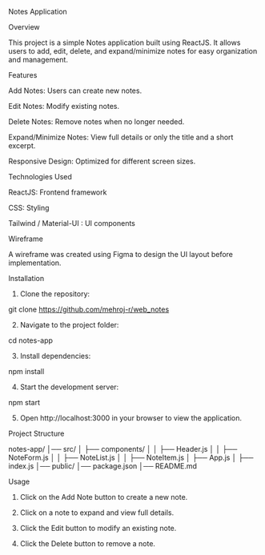 Notes Application

Overview

This project is a simple Notes application built using ReactJS. It allows users to add, edit, delete, and expand/minimize notes for easy organization and management.

Features

Add Notes: Users can create new notes.

Edit Notes: Modify existing notes.

Delete Notes: Remove notes when no longer needed.

Expand/Minimize Notes: View full details or only the title and a short excerpt.

Responsive Design: Optimized for different screen sizes.


Technologies Used

ReactJS: Frontend framework

CSS: Styling

Tailwind / Material-UI : UI components


Wireframe

A wireframe was created using Figma to design the UI layout before implementation.

Installation

1. Clone the repository:

git clone https://github.com/mehroj-r/web_notes


2. Navigate to the project folder:

cd notes-app


3. Install dependencies:

npm install


4. Start the development server:

npm start


5. Open http://localhost:3000 in your browser to view the application.



Project Structure

notes-app/
│── src/
│   ├── components/
│   │   ├── Header.js
│   │   ├── NoteForm.js
│   │   ├── NoteList.js
│   │   ├── NoteItem.js
│   ├── App.js
│   ├── index.js
│── public/
│── package.json
│── README.md

Usage

1. Click on the Add Note button to create a new note.


2. Click on a note to expand and view full details.


3. Click the Edit button to modify an existing note.


4. Click the Delete button to remove a note.